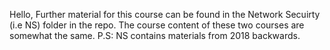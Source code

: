 Hello, 
Further material for this course can be found in the Network Secuirty (i.e NS) folder in the repo. The course content of these two courses are somewhat the same. 
P.S: NS contains materials from 2018 backwards. 
